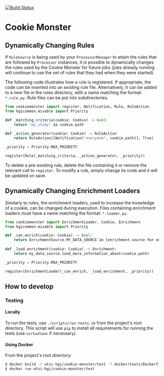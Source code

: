 [![Build Status](https://travis-ci.org/wtsi-hgi/cookie-monster.svg)](https://travis-ci.org/wtsi-hgi/cookie-monster)

# Cookie Monster

## Dynamically Changing Rules
If ``RuleSource`` is being used by your ``ProcessorManager`` to attain the rules that are followed by ``Processor``
instances, it is possible to dynamically changes the rules used by the Cookie Monster for future jobs (jobs already 
running will continue to use the set of rules that they had when they were started).

The following code illustrates how a rule is registered. If appropriate, the code can be inserted into an existing rule 
file. Alternatively, it can be added to a new file in the rules directory, with a name matching the format:  
``*.rule.py``. Rule files can be put into subdirectories.
```python
from cookiemonster import register, Notification, Rule, RuleAction
from hgicommon.mixable import Priority 

def _matching_criteria(cookie: Cookie) -> bool:
    return "my_study" in cookie.path
        
def _action_generator(cookie: Cookie) -> RuleAction
    return RuleAction([Notification("everyone", cookie.path)], True)

_priority = Priority.MAX_PRIORITY

register(Rule(_matching_criteria, _action_generator, _priority))
```

To delete a pre-existing rule, delete the file containing it or remove the relevant call to ``register``. To modify a 
rule, simply change its code and it will be updated on save.


## Dynamically Changing Enrichment Loaders
Similarly to rules, the enrichment loaders, used to increase the knowledge of a cookie, can be changed during execution.
Files containing enrichment loaders must have a name matching the format: ``*.loader.py``.
```python
from cookiemonster import EnrichmentLoader, Cookie, Enrichment
from hgicommon.mixable import Priority 

def _can_enrich(cookie: Cookie) -> bool:
    return EnrichmentSource.MY_DATA_SOURCE in [enrichment.source for enrichment in cookie.enrichments]
    
def _load_enrichment(cookie: Cookie) -> Enrichment:
    return my_data_source.load_more_information_about(cookie.path)

_priority = Priority.MAX_PRIORITY

register(EnrichmentLoader(_can_enrich, _load_enrichment, _priority))
```


## How to develop
### Testing
#### Locally
To run the tests, use ``./scripts/run-tests.sh`` from the project's root directory. This script will use ``pip`` to 
install all requirements for running the tests (use `virtualenv` if necessary).

#### Using Docker
From the project's root directory:
```bash
$ docker build -t wtsi-hgi/cookie-monster/test -f docker/tests/Dockerfile .
$ docker run wtsi-hgi/cookie-monster/test
```